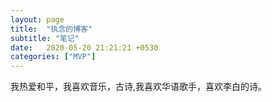```yaml
---
layout: page
title:  "执念的博客"
subtitle: "笔记"
date:   2020-05-20 21:21:21 +0530
categories: ["MVP"]
---
```

我热爱和平，我喜欢音乐，古诗,我喜欢华语歌手，喜欢李白的诗。

[jekyll-docs]: http://jekyllrb.com/docs/home
[jekyll-gh]:   https://github.com/jekyll/jekyll
[jekyll-talk]: https://talk.jekyllrb.com/
